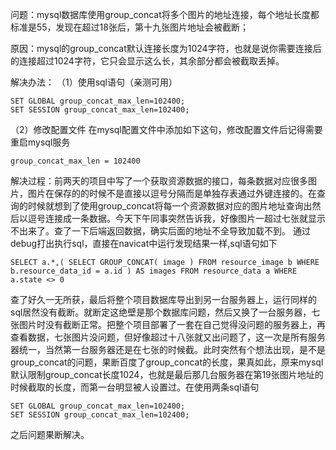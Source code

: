 问题：mysql数据库使用group_concat将多个图片的地址连接，每个地址长度都标准是55，发现在超过18张后，第十九张图片地址会被截断；

原因：mysql的group_concat默认连接长度为1024字符，也就是说你需要连接后的连接超过1024字符，它只会显示这么长，其余部分都会被截取丢掉。

解决办法：
（1）使用sql语句（亲测可用）
```
SET GLOBAL group_concat_max_len=102400;
SET SESSION group_concat_max_len=102400; 
```

（2）修改配置文件
在mysql配置文件中添加如下这句，修改配置文件后记得需要重启mysql服务
```
group_concat_max_len = 102400
```

解决过程：前两天的项目中写了一个获取资源数据的接口，每条数据对应很多图片，图片在保存的的时候不是直接以逗号分隔而是单独存表通过外键连接的。在查询的时候就想到了使用group_concat将每一个资源数据对应的图片地址查询出然后以逗号连接成一条数据。今天下午同事突然告诉我，好像图片一超过七张就显示不出来了。查了一下后端返回数据，确实后面的地址不全导致加载不到。
通过debug打出执行sql，直接在navicat中运行发现结果一样,sql语句如下
```
SELECT a.*,( SELECT GROUP_CONCAT( image ) FROM resource_image b WHERE b.resource_data_id = a.id ) AS images FROM resource_data a WHERE a.state <> 0
```

查了好久一无所获，最后将整个项目数据库导出到另一台服务器上，运行同样的sql居然没有截断。就断定这绝壁是那个数据库问题，然后又换了一台服务器，七张图片时没有截断正常。把整个项目部署了一套在自己觉得没问题的服务器上，再查看数据，七张图片没问题，但好像超过十八张就又出问题了，这一次是所有服务器统一，当然第一台服务器还是在七张的时候截。此时突然有个想法出现，是不是group_concat的问题，果断百度了group_concat的长度，果真如此，原来mysql默认限制group_concat长度1024，也就是最后那几台服务器在第19张图片地址的时候截取的长度，而第一台明显被人设置过。在使用两条sql语句
```
SET GLOBAL group_concat_max_len=102400;
SET SESSION group_concat_max_len=102400;
```
 之后问题果断解决。
